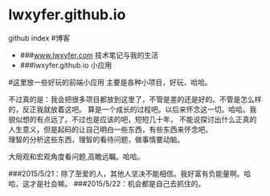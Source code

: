 # lwxyfer.github.io
github index
#博客
- ###www.lwxyfer.com  技术笔记与我的生活
- ###lwxyfer.github.io  小应用

#这里放一些好玩的前端小应用
主要是各种小项目，好玩，哈哈。

不过真的是：我会把很多项目都放到这里了，不管是差的还是好的。不管是怎么样的，反正我就放着这吧。
算是一个成长的过程吧。以后来怀念这一切。哈哈。我貌似想的有点远了。不过也是应该的吧，短短几十年，
不能说探讨出什么正真的人生意义，但是起码的让自己明白一些东西，有些东西来怀念吧。
<br>
理智的分析这些东西，理智的看待问题，做事情要动脑。

大局观和宏观角度看问题,高瞻远瞩。哈哈。

###2015/5/21：除了至爱的人，其他人坚决不能相信。我好富有负能量啊。哈哈，这才是社会嘛。
###2015/5/22：机会都是自己去抓住的。
